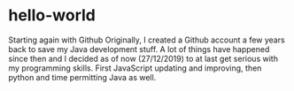 # hello-world
Starting again with Github
Originally, I created a Github account a few years back to save my Java development stuff. A lot of things have happened since then and I decided as of now (27/12/2019) to at last get serious with my programming skills. First JavaScript updating and improving, then python and time permitting Java as well.
